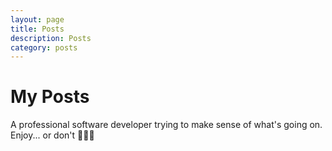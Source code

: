 ```yaml
---
layout: page
title: Posts
description: Posts
category: posts
---
```


# My Posts

A professional software developer trying to make sense of what's going on. Enjoy... or don't 🤷🏻‍♂️